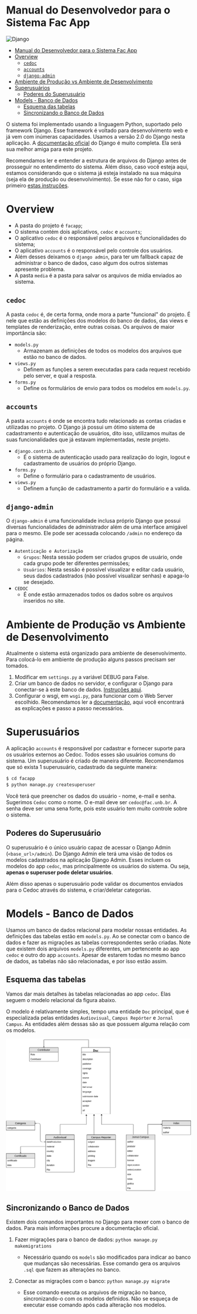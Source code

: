# Manual do Desenvolvedor para o Sistema Fac App
![Django](https://img.shields.io/badge/Django-v2.x-green.svg)

- [Manual do Desenvolvedor para o Sistema Fac App](#manual-do-desenvolvedor-para-o-sistema-fac-app)
- [Overview](#overview)
    - [`cedoc`](#cedoc)
    - [`accounts`](#accounts)
    - [`django-admin`](#django-admin)
- [Ambiente de Produção vs Ambiente de Desenvolvimento](#ambiente-de-produ%C3%A7%C3%A3o-vs-ambiente-de-desenvolvimento)
- [Superusuários](#superusu%C3%A1rios)
    - [Poderes do Superusuário](#poderes-do-superusu%C3%A1rio)
- [Models - Banco de Dados](#models---banco-de-dados)
    - [Esquema das tabelas](#esquema-das-tabelas)
    - [Sincronizando o Banco de Dados](#sincronizando-o-banco-de-dados)

O sistema foi implementado usando a linguagem Python, suportado pelo framework Django. Esse framework é voltado para desenvolvimento web e já vem com inúmeras capacidades. Usamos a versão 2.0 do Django nesta aplicação. A [documentação oficial](https://docs.djangoproject.com/pt-br/2.0/) do Django é muito completa. Ela será sua melhor amiga para este projeto.

Recomendamos ler e entender a estrutura de arquivos do Django antes de prosseguir no entendimento do sistema. Além disso, caso você esteja aqui, estamos considerando que o sistema já esteja instalado na sua máquina (seja ela de produção ou desenvolvimento). Se esse não for o caso, siga primeiro [estas instruções](instructions.md).

# Overview

- A pasta do projeto é `facapp`;
- O sistema contém dois aplicativos, `cedoc` e `accounts`;
- O aplicativo `cedoc` é o responsável pelos arquivos e funcionalidades do sistema;
- O aplicativo `accounts` é o responsável pelo controle dos usuários.
- Além desses deixamos o `django admin`, para ter um fallback capaz de administrar o banco de dados, caso algum dos outros sistemas apresente problema.
- A pasta `media` é a pasta para salvar os arquivos de mídia enviados ao sistema.

## `cedoc`

A pasta `cedoc` é, de certa forma, onde mora a parte "funcional" do projeto. É nele que estão as definições dos modelos do banco de dados, das views e templates de renderização, entre outras coisas. Os arquivos de maior importância são:

- `models.py`
    - Armazenam as definições de todos os modelos dos arquivos que estão no banco de dados.
- `views.py`
    - Definem as funções a serem executadas para cada request recebido pelo server, e qual a resposta.
- `forms.py`
    - Define os formulários de envio para todos os modelos em `models.py`.

## `accounts`

A pasta `accounts` é onde se encontra tudo relacionado as contas criadas e utilizadas no projeto. O Django já possui um ótimo sistema de cadastramento e autenticação de usuários, dito isso, utilizamos muitas de suas funcionalidades que já estavam implementadas, neste projeto.

- `django.contrib.auth`
    - É o sistema de autenticação usado para realização do login, logout e cadastramento de usuários do próprio Django.
- `forms.py`
    - Define o formulário para o cadastramento de usuários.
- `views.py`
    - Definem a função de cadastramento a partir do formulário e a valida.

## `django-admin`

O `django-admin` é uma funcionalidade inclusa próprio Django que possui diversas funcionalidades de administrador além de uma interface amigável para o mesmo. Ele pode ser acessada colocando `/admin` no endereço da página.

- `Autenticação e Autorização`
    - `Grupos`: Nesta sessão podem ser criados grupos de usuário, onde cada grupo pode ter diferentes permissões;
    - `Usuários`: Nesta sessão é possível visualizar e editar cada usuário, seus dados cadastrados (não possível visualizar senhas) e apaga-lo se desejado.
- `CEDOC`
    - É onde estão armazenados todos os dados sobre os arquivos inseridos no site. 

# Ambiente de Produção vs Ambiente de Desenvolvimento

Atualmente o sistema está organizado para ambiente de desenvolvimento. Para colocá-lo em ambiente de produção alguns passos precisam ser tomados.

1. Modificar em `settings.py` a variável DEBUG para False.
2. Criar um banco de dados no servidor, e configurar o Django para conectar-se à este banco de dados. [Instruções aqui](django-postgresql.md).
3. Configurar o wsgi, em `wsgi.py`, para funcionar com o Web Server escolhido. Recomendamos ler a [documentação](https://docs.djangoproject.com/en/2.0/howto/deployment/wsgi/), aqui você encontrará as explicações e passo a passo necessários.

# Superusuários

A aplicação `accounts` é responsável por cadastrar e fornecer suporte para os usuários externos ao Cedoc. Todos esses são usuários comuns do sistema. Um superusuário é criado de maneira diferente. Recomendamos que só exista 1 superusuário, cadastrado da seguinte maneira:

```bash
$ cd facapp
$ python manage.py createsuperuser
```

Você terá que preencher os dados do usuário - nome, e-mail e senha. Sugerimos `Cedoc` como o nome. O e-mail deve ser `cedoc@fac.unb.br`. A senha deve ser uma sena forte, pois este usuário tem muito controle sobre o sistema.

## Poderes do Superusuário

O superusuário é o único usuário capaz de acessar o Django Admin (`<base_url>/admin`). Do Django Admin ele terá uma visão de todos os modelos cadastrados na aplicação Django Admin. Esses incluem os modelos do app `cedoc`, mas principalmente os usuários do sistema. Ou seja, **apenas o superuser pode deletar usuários**.

Além disso apenas o superusuário pode validar os documentos enviados para o Cedoc através do sistema, e criar/deletar categorias.

# Models - Banco de Dados

Usamos um banco de dados relacional para modelar nossas entidades. As definições das tabelas estão em `models.py`. Ao se conectar com o banco de dados e fazer as migrações as tabelas correspondentes serão criadas. Note que existem dois arquivos `models.py` diferentes, um pertencente ao app `cedoc` e outro do app `accounts`. Apesar de estarem todas no mesmo banco de dados, as tabelas não são relacionadas, e por isso estão assim.

## Esquema das tabelas

Vamos dar mais detalhes às tabelas relacionadas ao app `cedoc`. Elas seguem o modelo relacional da figura abaixo.

O modelo é relativamente simples, tempo uma entidade `Doc` principal, que é especializada pelas entidades `Audiovisual`, `Campus Repórter` e `Jornal Campus`. As entidades além dessas são as que possuem alguma relação com os modelos. 

![Modelo Relacional](assets/models.png)

## Sincronizando o Banco de Dados

Existem dois comandos importantes no Django para mexer com o banco de dados. Para mais informações procure a documentação oficial.

1. Fazer migrações para o banco de dados: `python manage.py makemigrations`
    - Necessário quando os `models` são modificados para indicar ao banco que mudanças são necessárias. Esse comando gera os arquivos `.sql` que fazem as alterações no banco.

2. Conectar as migrações com o banco: `python manage.py migrate` 
    - Esse comando executa os arquivos de migração no banco, sincronizando-o com os modelos definidos. Não se esqueça de executar esse comando após cada alteração nos modelos.